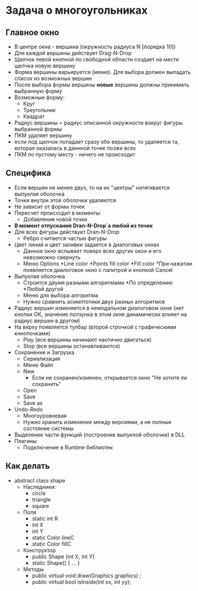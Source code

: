 # Задача о многоугольниках

## Главное окно

* В центре окна - вершина (окружность радиуса N [порядка 10])
* Для каждой вершины действует Drag-N-Drop
* Щелчок левой кнопной по свободной области создает на месте щелчка новую вершину
* Форма вершины варьируется (меню). Для выбора должен выпадать список из возможных вершин
* После выбора формы вершины <b>новые</b> вершины должны принимать выбранную форму
* Возможные форму:
  * Круг
  * Треугольник
  * Квадрат
* Радиус вершины = радиус описанной окружности вокруг фигуры выбранной формы
* ПКМ удаляет вершину
* если под щелчок попадает сразу обе вершины, то удаляется та, которая оказалась в даннной точке позже всех
* ПКМ по пустому месту - ничего не происходит

## Специфика

* Если вершин не менее двух, то на их "центры" натягивается выпуклая оболочка
* Точки внутри этой оболочки удаляются
* Не зависит от формы точек
* Пересчет происходит в моменты:
  * Добавления новой точки
* <b>В момент отпускания Dran-N-Drop`а любой из точек</b>
* Для всех фигуры действует Dran-N-Drop
  * Ребро считается частью фигуры
* Цвет линий и цвет заливки задается в диалоговых окнах
  * Данное окно вслывает поверх всех других окон и его невозможно свернуть
  * Меню Options
    *Line color
    *Points fill color
    *Fill color
    *При нажатии появляется диалоговое окно с палитрой и кнопкой Cancel
* Выпуклая оболочка
  * Строится двумя разными алгоритмами
    *По определению
    *Любой другой
  * Меню для выбора алгоритма
  * Нужно сравнить асимптотики двух разных алгоритмов
* Радиус вершин изменяется в немодальном диалоговом окне (нет кнопки ОК, значение ползунка в этом окне динамически влияет на радиус вершин в другом)
* На верху появляется тулбар (второй строчкой с графическими кннопочками)
  * Play (все вершины начинают наотично двигаться)
  * Stop (все вершины останавливаются)
* Сохранение и Загрузка
  * Сериализация
  * Меню Файл
  * New
    * Если не сохранен/изменен, открывается окно "Не хотите ли сохранить"
  * Open
  * Save
  * Save as
* Undo-Redo
  * Многоуровневая
  * Нужно хранить изменение между версиями, а не полные состояние системы
* Выделение части функций (построение выпуклой оболочки) в DLL
* Плагины
  * Подключение в Runtime библиотек

## Как делать

* abstract class shape
  * Наследники:
    * circle
    * triangle
    * square
  * Поля
    * static int R
    * int X
    * int Y
    * static Color lineC
    * static Color fillC
  * Конструктор
    * public Shape (int X, int Y)
    * static Shape() { ... }
  * Методы
    * public virtual void draw(Graphics graphics) ;
    * public virtual bool isInside(int xx, int yy);
  
